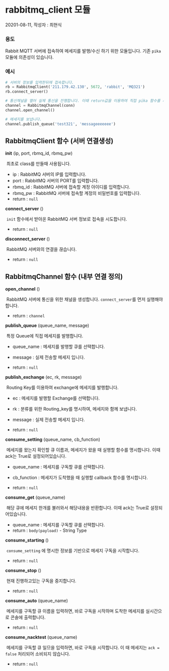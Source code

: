 # rabbitmq_client 모듈

20201-08-11, 작성자 : 최현식



### 용도

Rabbit MQTT 서버에 접속하여 메세지를 발행/수신 하기 위한 모듈입니다. 기존 `pika` 모듈에 의존성이 있습니다.



### 예시

```python
# 서버의 정보를 입력한뒤에 접속합니다.
rb = RabbitmqClient('211.179.42.130', 5672, 'rabbit', 'MQ321')
rb.connect_server()

# 통신채널을 열어 실제 통신을 진행합니다. 이때 return값을 이용하여 직접 pika 함수를 사용할 수 있습니다.
channel = RabbitmqChannel(conn)
channel.open_channel()

# 메세지를 보냅니다.
channel.publish_queue('test321', 'messageeeeeee')
```



## RabbitmqClient 함수 (서버 연결생성)

__init__ (ip, port, rbmq_id, rbmq_pw)

​	최초로 class를 만들때 사용됩니다.

- ip : RabbitMQ 서버의 IP를 입력합니다.
- port : RabbitMQ 서버의 PORT를 입력합니다.
- rbmq_id : RabbitMQ 서버에 접속할 계정 아이디를 입력합니다.
- rbmq_pw : RabbitMQ 서버에 접속할 계정의 비밀번호를 입력합니다.
- return : `null`




__connect_server__ ()

​	`init` 함수에서 받아온 RabbitMQ 서버 정보로 접속을 시도합니다.

- return : `null`




__disconnect_server__ ()

​	RabbitMQ 서버와의 연결을 끊습니다.

- return : `null`





## RabbitmqChannel 함수 (내부 연결 정의)


__open_channel__ ()

​	RabbitMQ 서버에 통신을 위한 채널을 생성합니다. `connect_server`를 먼저 실행해야합니다.

- return : `channel`




__publish_queue__ (queue_name, message)

​	특정 Queue에 직접 메세지를 발행합니다.

- queue_name : 메세지를 발행할 큐를 선택합니다.
- message : 실제 전송할 메세지 입니다.

- return : `null`




__publish_exchange__ (ec, rk, message)

​	Routing Key를 이용하여 exchange에 메세지를 발행합니다.

- ec : 메세지를 발행할 Exchange를 선택합니다.
- rk : 분류를 위한 Routing_key를 명시하여, 메세지와 함께 보냅니다.
- message : 실제 전송할 메세지 입니다.

- return : `null`




__consume_setting__ (queue_name, cb_function)

​	메세지를 왔는지 확인할 큐 이름과, 메세지가 왔을 때 실행할 함수를 명시합니다. 이때 ack는 True로 설정되어있습니다.

- queue_name : 메세지를 구독할 큐를 선택합니다.
- cb_function : 메세지가 도착했을 때 실행할 callback 함수를 명시합니다.

- return : `null`




__consume_get__ (queue_name)

​	해당 큐에 메세지 한개를 불러와서 해당내용을 반환합니다. 이때 ack는  True로 설정되어있습니다.

- queue_name : 메세지를 구독할 큐를 선택합니다.
- return : `body(payload)` - String Type




__consume_starting__ ()

​	`consume_setting` 에 명시한 정보를 기반으로 메세지 구독을 시작합니다.

- return : `null`




__consume_stop__ ()

​	현재 진행하고있는 구독을 중지합니다.

- return : `null`




__consume_auto__ (queue_name)

​	메세지를 구독할 큐 이름을 입력하면, 바로 구독을 시작하며 도착한 메세지를 실시간으로 콘솔에 출력합니다.

- return : `null`



__consume_nacktest__ (queue_name)

​	메세지를 구독할 큐 일므을 입력하면, 바로 구독을 시작합니다. 이 때 메세지는 `ack = false` 처리되어 소비되지 않습니다.

- return : `null`




